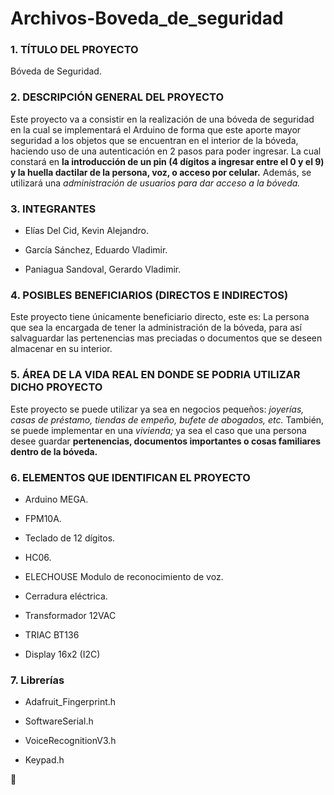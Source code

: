# Archivos-Boveda_de_seguridad
### 1. TÍTULO DEL PROYECTO

Bóveda de Seguridad.


### 2. DESCRIPCIÓN GENERAL DEL PROYECTO

Este proyecto va a consistir en la realización de una bóveda de seguridad en la cual se
implementará el Arduino de forma que este aporte mayor seguridad a los objetos que se
encuentran en el interior de la bóveda, haciendo uso de una autenticación en 2 pasos para poder
ingresar. La cual constará en **la introducción de un pin (4 dígitos a ingresar entre el 0 y el 9) y la
huella dactilar de la persona, voz, o acceso por celular.** Además, se utilizará una _administración de usuarios
para dar acceso a la bóveda._


### 3. INTEGRANTES

* Elías Del Cid, Kevin Alejandro.

* García Sánchez, Eduardo Vladimir.

* Paniagua Sandoval, Gerardo Vladimir.


### 4. POSIBLES BENEFICIARIOS (DIRECTOS E INDIRECTOS)

Este proyecto tiene únicamente beneficiario directo, este es:
La persona que sea la encargada de tener la administración de la bóveda, para así salvaguardar las
pertenencias mas preciadas o documentos que se deseen almacenar en su interior.


### 5. ÁREA DE LA VIDA REAL EN DONDE SE PODRIA UTILIZAR DICHO PROYECTO

Este proyecto se puede utilizar ya sea en negocios pequeños: _joyerías, casas de préstamo,
tiendas de empeño, bufete de abogados, etc._ También, se puede implementar en una _vivienda;_
ya sea el caso que una persona desee guardar **pertenencias, documentos importantes o cosas
familiares dentro de la bóveda.**


### 6. ELEMENTOS QUE IDENTIFICAN EL PROYECTO

* Arduino MEGA.

* FPM10A.

* Teclado de 12 dígitos.

* HC06.

* ELECHOUSE Modulo de reconocimiento de voz.

* Cerradura eléctrica.

* Transformador 12VAC

* TRIAC BT136

* Display 16x2 (I2C)


### 7. Librerías

* Adafruit_Fingerprint.h

* SoftwareSerial.h

* VoiceRecognitionV3.h

* Keypad.h


:facepunch:
